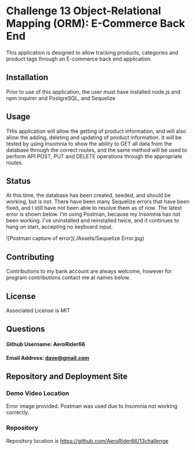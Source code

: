 # Challenge 13 Object-Relational Mapping (ORM): E-Commerce Back End

This application is designed to allow tracking products, categories and product tags through an E-commerce back end application.

## Installation

Prior to use of this application, the user must have installed node.js and npm inquirer and PostgreSQL, and Sequelize

## Usage

THis application will allow the getting of product information, and will also allow the adding, deleting and updating of product information.  It will be tested by using Insomnia to show the ability to GET all data from the database through the correct routes, and the same method will be used to perform API POST, PUT and DELETE operations through the appropriate routes.

## Status
At this time, the database has been created, seeded, and should be working, but is not.  There have been many Sequelize errors that have been fixed, and I still have not been able to resolve them as of now.  The latest error is shown below.  I'm using Postman, because my Insomnia has not been working.  I've uninstalled and reinstalled twice, and it continues to hang on start, accepting no keyboard input.  

![Postman capture of error](./Assets/Sequelize Error.jpg)

## Contributing

Contributions to my bank account are always welcome, however for program contributions contact me at names below.

## License

Associated License is MIT

## Questions

#### Github Username: AeroRider66

#### Email Address: dave@gmail.com


## Repository and Deployment Site

### Demo Video Location
Error image provided.
Postman was used due to Insomnia not working correctly.

### Repository
Repository location is https://github.com/AeroRider66/13challenge

